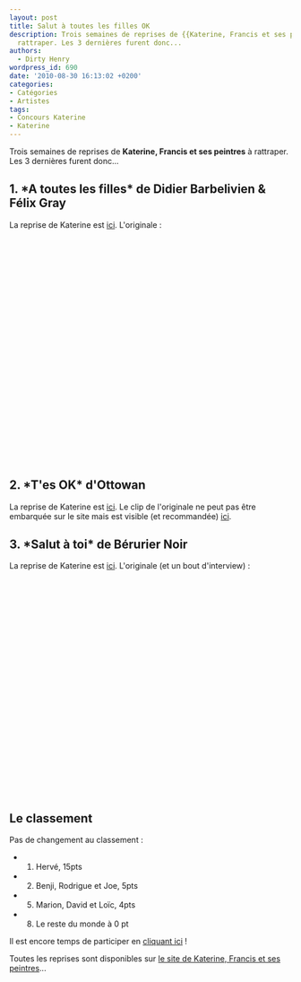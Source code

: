 ```yaml
---
layout: post
title: Salut à toutes les filles OK
description: Trois semaines de reprises de {{Katerine, Francis et ses peintres}} à
  rattraper. Les 3 dernières furent donc...
authors:
  - Dirty Henry
wordpress_id: 690
date: '2010-08-30 16:13:02 +0200'
categories:
- Catégories
- Artistes
tags:
- Concours Katerine
- Katerine
---
```

Trois semaines de reprises de __Katerine, Francis et ses peintres__ à rattraper. Les 3 dernières furent donc...

<h2>1. *A toutes les filles* de Didier Barbelivien & Félix Gray</h2>

La reprise de Katerine est [ici](http://www.katerinefrancisetsespeintres.com/filles.html).
L'originale :

<object width="500" height="400"><param name="movie" value="http://www.youtube.com/v/hZKyxmSrUug?fs=1&hl=fr_FR"></param><param name="allowFullScreen" value="true"></param><param name="allowscriptaccess" value="always"></param><embed src="http://www.youtube.com/v/hZKyxmSrUug?fs=1&hl=fr_FR" type="application/x-shockwave-flash" allowscriptaccess="always" allowfullscreen="true" width="500" height="400"></embed></object>

<h2>2. *T'es OK* d'Ottowan</h2>

La reprise de Katerine est [ici](http://www.katerinefrancisetsespeintres.com/ok.html).
Le clip de l'originale ne peut pas être embarquée sur le site mais est visible (et recommandée) [ici](http://www.youtube.com/watch?v=F-04OM2oUt4).

<h2>3. *Salut à toi* de Bérurier Noir</h2>

La reprise de Katerine est [ici](http://www.katerinefrancisetsespeintres.com/salut.html).
L'originale (et un bout d'interview) : 
<object width="500" height="400"><param name="movie" value="http://www.youtube.com/v/5lTFu-VpPho?fs=1&hl=fr_FR"></param><param name="allowFullScreen" value="true"></param><param name="allowscriptaccess" value="always"></param><embed src="http://www.youtube.com/v/5lTFu-VpPho?fs=1&hl=fr_FR" type="application/x-shockwave-flash" allowscriptaccess="always" allowfullscreen="true" width="500" height="400"></embed></object>


<h2>Le classement</h2>

Pas de changement au classement :

- 1. Hervé, 15pts
- 2. Benji, Rodrigue et Joe, 5pts
- 5. Marion, David et Loïc, 4pts
- 8. Le reste du monde à 0 pt

Il est encore temps de participer en [cliquant ici](569) !

Toutes les reprises sont disponibles sur [le site de Katerine, Francis et ses peintres](http://www.katerinefrancisetsespeintres.com/)...
